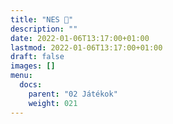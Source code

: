 ```yaml
---
title: "NES 🚧"
description: ""
date: 2022-01-06T13:17:00+01:00
lastmod: 2022-01-06T13:17:00+01:00
draft: false
images: []
menu:
  docs:
    parent: "02 Játékok"
    weight: 021
---
```

